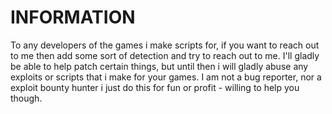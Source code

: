 # INFORMATION

To any developers of the games i make scripts for, if you want to reach out to me then add some sort of detection and try to reach out to me. I'll gladly be able to help patch certain things, but until then i will gladly abuse any exploits or scripts that i make for your games. I am not a bug reporter, nor a exploit bounty hunter i just do this for fun or profit - willing to help you though.
